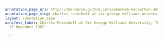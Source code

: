 ```yaml
---
annotation_page_uri: https://benwbrum.github.io/spokenweb-hackathon-development/annotations/charles-reznikoff-at-sir-george-williams-university-the-poetry-series-17-november-1967-canvas-1-charles-reznikoff.json
annotation_page_slug: charles-reznikoff-at-sir-george-williams-university-the-poetry-series-17-november-1967-canvas-1-charles-reznikoff
layout: annotation_page
manifest_label: Charles Reznikoff at Sir George Williams University, The Poetry Series,
  17 November 1967

---
```

